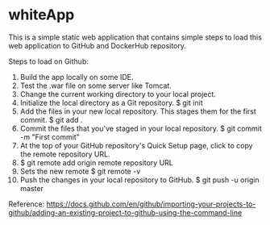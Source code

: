 # whiteApp
This is a simple static web application that contains simple steps to load this web application to GitHub and DockerHub repository.

Steps to load on Github:
1. Build the app locally on some IDE.
2. Test the .war file on some server like Tomcat.
3. Change the current working directory to your local project.
4. Initialize the local directory as a Git repository.
     $ git init
5. Add the files in your new local repository. This stages them for the first commit.
     $ git add .
6. Commit the files that you've staged in your local repository.
     $ git commit -m "First commit"
7. At the top of your GitHub repository's Quick Setup page, click to copy the remote repository URL.
8. $ git remote add origin remote repository URL
9. Sets the new remote
   $ git remote -v
10. Push the changes in your local repository to GitHub.
$ git push -u origin master


Reference: https://docs.github.com/en/github/importing-your-projects-to-github/adding-an-existing-project-to-github-using-the-command-line
